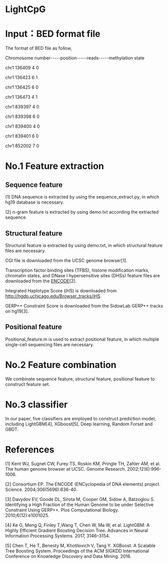 # LightCpG

# Input：BED format file

The format of BED file as follow,

Chromosome number-----position-----reads-----methylation state

chr1	136409		4		0

chr1	136423		6		1

chr1	136425		6		0

chr1	136473		4		1

chr1	839397		4		0

chr1	839398		6		0

chr1	839400		4		0

chr1	839401		6		0

chr1	852002		7		0

# No.1 Feature extraction

## Sequence feature

(1) DNA sequence is extracted by using the sequence_extract.py, in which hg19 database is necessary.

(2) n-gram feature is extracted by using demo.txt according the extracted sequence.


## Structural feature

Structural feature is extracted by using demo.txt, in which structural feature files are necessary.

CGI file is downloaded from the UCSC genome browser[1].

Transcription factor binding sites (TFBS), histone modification marks, chromatin states, and DNase I hypersensitive sites (DHSs) feature files are downloaded from the [ENCODE](https://www.encodeproject.org/)[2].

Integrated Haplotype Score (iHS) is downloaded from http://hgdp.uchicago.edu/Browser_tracks/iHS.

GERP++ Constraint Score is downloaded from the SidowLab GERP++ tracks on hg19[3].

## Positional feature

Positional_feature.m is used to extract positional feature, in which multiple single-cell sequencing files are necessary.

# No.2 Feature combination

We combinate sequence feature, structural feature, positional feature to construct feature set.

# No.3 classifier

In our paper, five classifiers are employed to construct prediction model, including LightGBM[4], XGboost[5], Deep learning, Random Forset and GBDT.


# References

[1] Kent WJ, Sugnet CW, Furey TS, Roskin KM, Pringle TH, Zahler AM, et al. The human genome browser at UCSC. Genome Research. 2002;12(6):996-1006.

[2] Consortium EP. The ENCODE (ENCyclopedia of DNA elements) project. Science. 2004;306(5696):636-40.

[3] Davydov EV, Goode DL, Sirota M, Cooper GM, Sidow A, Batzoglou S. Identifying a High Fraction of the Human Genome to be under Selective Constraint Using GERP++. Plos Computational Biology. 2010;6(12):e1001025.

[4] Ke G, Meng Q, Finley T,Wang T, Chen W, Ma W, et al. LightGBM: A Highly Efficient Gradient Boosting Decision Tree. Advances in Neural Information Processing Systems. 2017, 3146–3154.

[5] Chen T, He T, Benesty M, Khotilovich V, Tang Y. XGBoost: A Scalable Tree Boosting System. Proceedings of the ACM SIGKDD International Conference on Knowledge Discovery and Data Mining. 2016.
